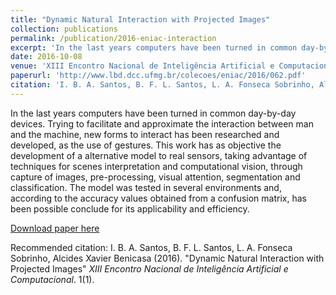 ```yaml
---
title: "Dynamic Natural Interaction with Projected Images"
collection: publications
permalink: /publication/2016-eniac-interaction
excerpt: 'In the last years computers have been turned in common day-by-day devices. Trying to facilitate and approximate the interaction between man and the machine, new forms to interact has been researched and developed, as the use of gestures. This work has as objective the development of a alternative model to real sensors, taking advantage of techniques for scenes interpretation and computational vision, through capture of images, pre-processing, visual attention, segmentation and classification. The model was tested in several environments and, according to the accuracy values obtained from a confusion matrix, has been possible conclude for its applicability and efficiency.'
date: 2016-10-08
venue: 'XIII Encontro Nacional de Inteligência Artificial e Computacional'
paperurl: 'http://www.lbd.dcc.ufmg.br/colecoes/eniac/2016/062.pdf'
citation: 'I. B. A. Santos, B. F. L. Santos, L. A. Fonseca Sobrinho, Alcides Xavier Benicasa (2016). &quot;Dynamic Natural Interaction with Projected Images.&quot; <i>XIII Encontro Nacional de Inteligência Artificial e Computacional</i>. 1(1).'
---
```

In the last years computers have been turned in common day-by-day devices. Trying to facilitate and approximate the interaction between man and the machine, new forms to interact has been researched and developed, as the use of gestures. This work has as objective the development of a alternative model to real sensors, taking advantage of techniques for scenes interpretation and computational vision, through capture of images, pre-processing, visual attention, segmentation and classification. The model was tested in several environments and, according to the accuracy values obtained from a confusion matrix, has been possible conclude for its applicability and efficiency.

[Download paper here](http://www.lbd.dcc.ufmg.br/colecoes/eniac/2016/062.pdf)

Recommended citation: I. B. A. Santos, B. F. L. Santos, L. A. Fonseca Sobrinho, Alcides Xavier Benicasa (2016). "Dynamic Natural Interaction with Projected Images" <i>XIII Encontro Nacional de Inteligência Artificial e Computacional</i>. 1(1).

